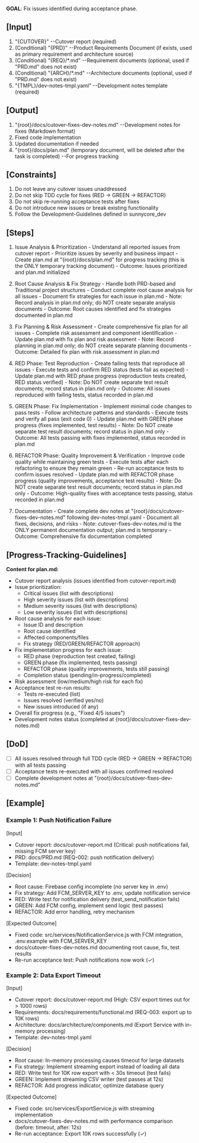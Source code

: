 **GOAL**: Fix issues identified during acceptance phase.

## [Input]
  1. "{CUTOVER}" --Cutover report (required)
  2. (Conditional) "{PRD}" --Product Requirements Document (if exists, used as primary requirement and architecture source)
  3. (Conditional) "{REQ}/*.md" --Requirement documents (optional, used if "PRD.md" does not exist)
  4. (Conditional) "{ARCH}/*.md" --Architecture documents (optional, used if "PRD.md" does not exist)
  5. "{TMPL}/dev-notes-tmpl.yaml" --Development notes template (required)

## [Output]
  1. "{root}/docs/cutover-fixes-dev-notes.md" --Development notes for fixes (Markdown format)
  2. Fixed code implementation
  3. Updated documentation if needed
  4. "{root}/docs/plan.md" (temporary document, will be deleted after the task is completed) --For progress tracking

## [Constraints]
  1. Do not leave any cutover issues unaddressed
  2. Do not skip TDD cycle for fixes (RED → GREEN → REFACTOR)
  3. Do not skip re-running acceptance tests after fixes
  4. Do not introduce new issues or break existing functionality
  5. Follow the Development-Guidelines defined in sunnycore_dev

## [Steps]
  1. Issue Analysis & Prioritization
    - Understand all reported issues from cutover report
    - Prioritize issues by severity and business impact
    - Create plan.md at "{root}/docs/plan.md" for progress tracking (this is the ONLY temporary tracking document)
    - Outcome: Issues prioritized and plan.md initialized

  2. Root Cause Analysis & Fix Strategy
    - Handle both PRD-based and Traditional project structures
    - Conduct complete root cause analysis for all issues
    - Document fix strategies for each issue in plan.md
    - Note: Record analysis in plan.md only; do NOT create separate analysis documents
    - Outcome: Root causes identified and fix strategies documented in plan.md

  3. Fix Planning & Risk Assessment
    - Create comprehensive fix plan for all issues
    - Complete risk assessment and component identification
    - Update plan.md with fix plan and risk assessment
    - Note: Record planning in plan.md only; do NOT create separate planning documents
    - Outcome: Detailed fix plan with risk assessment in plan.md

  4. RED Phase: Test Reproduction
    - Create failing tests that reproduce all issues
    - Execute tests and confirm RED status (tests fail as expected)
    - Update plan.md with RED phase progress (reproduction tests created, RED status verified)
    - Note: Do NOT create separate test result documents; record status in plan.md only
    - Outcome: All issues reproduced with failing tests, status recorded in plan.md

  5. GREEN Phase: Fix Implementation
    - Implement minimal code changes to pass tests
    - Follow architecture patterns and standards
    - Execute tests and verify all pass (exit code 0)
    - Update plan.md with GREEN phase progress (fixes implemented, test results)
    - Note: Do NOT create separate test result documents; record status in plan.md only
    - Outcome: All tests passing with fixes implemented, status recorded in plan.md

  6. REFACTOR Phase: Quality Improvement & Verification
    - Improve code quality while maintaining green tests
    - Execute tests after each refactoring to ensure they remain green
    - Re-run acceptance tests to confirm issues resolved
    - Update plan.md with REFACTOR phase progress (quality improvements, acceptance test results)
    - Note: Do NOT create separate test result documents; record status in plan.md only
    - Outcome: High-quality fixes with acceptance tests passing, status recorded in plan.md

  7. Documentation
    - Create complete dev notes at "{root}/docs/cutover-fixes-dev-notes.md" following dev-notes-tmpl.yaml
    - Document all fixes, decisions, and risks
    - Note: cutover-fixes-dev-notes.md is the ONLY permanent documentation output; plan.md is temporary
    - Outcome: Comprehensive fix documentation completed

## [Progress-Tracking-Guidelines]
  **Content for plan.md:**
  - Cutover report analysis (issues identified from cutover-report.md)
  - Issue prioritization:
    * Critical issues (list with descriptions)
    * High severity issues (list with descriptions)
    * Medium severity issues (list with descriptions)
    * Low severity issues (list with descriptions)
  - Root cause analysis for each issue:
    * Issue ID and description
    * Root cause identified
    * Affected components/files
    * Fix strategy (RED/GREEN/REFACTOR approach)
  - Fix implementation progress for each issue:
    * RED phase (reproduction test created, failing)
    * GREEN phase (fix implemented, tests passing)
    * REFACTOR phase (quality improvements, tests still passing)
    * Completion status (pending/in-progress/completed)
  - Risk assessment (low/medium/high risk for each fix)
  - Acceptance test re-run results:
    * Tests re-executed (list)
    * Issues resolved (verified yes/no)
    * New issues introduced (if any)
  - Overall fix progress (e.g., "Fixed 4/5 issues")
  - Development notes status (completed at {root}/docs/cutover-fixes-dev-notes.md)

## [DoD]
  - [ ] All issues resolved through full TDD cycle (RED → GREEN → REFACTOR) with all tests passing
  - [ ] Acceptance tests re-executed with all issues confirmed resolved
  - [ ] Complete development notes at "{root}/docs/cutover-fixes-dev-notes.md"

## [Example]

### Example 1: Push Notification Failure
[Input]
- Cutover report: docs/cutover-report.md (Critical: push notifications fail, missing FCM server key)
- PRD: docs/PRD.md (REQ-002: push notification delivery)
- Template: dev-notes-tmpl.yaml

[Decision]
- Root cause: Firebase config incomplete (no server key in .env)
- Fix strategy: Add FCM_SERVER_KEY to .env, update notification service
- RED: Write test for notification delivery (test_send_notification fails)
- GREEN: Add FCM config, implement send logic (test passes)
- REFACTOR: Add error handling, retry mechanism

[Expected Outcome]
- Fixed code: src/services/NotificationService.js with FCM integration, .env.example with FCM_SERVER_KEY
- docs/cutover-fixes-dev-notes.md documenting root cause, fix, test results
- Re-run acceptance test: Push notifications now work (✓)

### Example 2: Data Export Timeout
[Input]
- Cutover report: docs/cutover-report.md (High: CSV export times out for > 1000 rows)
- Requirements: docs/requirements/functional.md (REQ-003: export up to 10K rows)
- Architecture: docs/architecture/components.md (Export Service with in-memory processing)
- Template: dev-notes-tmpl.yaml

[Decision]
- Root cause: In-memory processing causes timeout for large datasets
- Fix strategy: Implement streaming export instead of loading all data
- RED: Write test for 10K row export with < 30s timeout (test fails)
- GREEN: Implement streaming CSV writer (test passes at 12s)
- REFACTOR: Add progress indicator, optimize database query

[Expected Outcome]
- Fixed code: src/services/ExportService.js with streaming implementation
- docs/cutover-fixes-dev-notes.md with performance comparison (before: timeout, after: 12s)
- Re-run acceptance: Export 10K rows successfully (✓)
